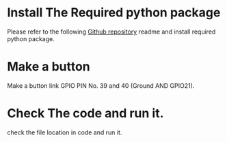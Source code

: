 # Install The Required python package

Please refer to the following [Github repository](https://github.com/clerie/Raspberrry-PI_Display_Launcher_PCD8544-Shield) readme and install required python package.

# Make a button

Make a button link GPIO PIN No. 39 and 40 \(Ground AND GPIO21\).

# Check The code and run it.

check the file location in code and run it.
